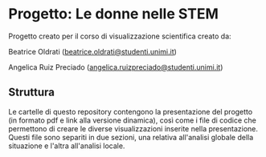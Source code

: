 # Progetto: Le donne nelle STEM

Progetto creato per il corso di visualizzazione scientifica creato da:

Beatrice Oldrati (beatrice.oldrati@studenti.unimi.it)

Angelica Ruiz Preciado (angelica.ruizpreciado@studenti.unimi.it)

## Struttura

Le cartelle di questo repository contengono la presentazione del progetto (in formato pdf e link alla versione dinamica), così come 
i file di codice che permettono di creare le diverse visualizzazioni inserite nella presentazione. Questi file sono separiti in due sezioni, una relativa
all'analisi globale della situazione e l'altra all'analisi locale.
